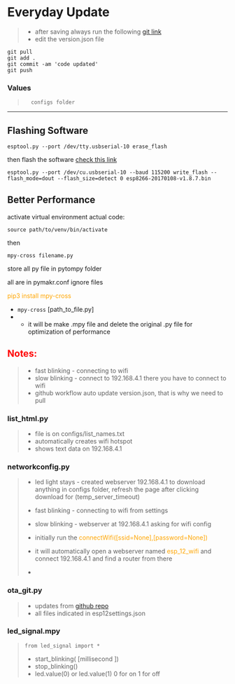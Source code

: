 # Everyday Update

>   - after saving always run the following [git link](https://github.com/dayojohn19/esp12f/tree/main)
>   -   edit the version.json file

```
git pull
git add .
git commit -am 'code updated'
git push
```

### Values
>       configs folder
<hr>

## Flashing Software
```
esptool.py --port /dev/tty.usbserial-10 erase_flash
```

then flash the software [check this link](https://forum.micropython.org/viewtopic.php?t=3217)

```
esptool.py --port /dev/cu.usbserial-10 --baud 115200 write_flash --flash_mode=dout --flash_size=detect 0 esp8266-20170108-v1.8.7.bin
```

## Better Performance
activate virtual environment actual code:
```
source path/to/venv/bin/activate
```
then
```
mpy-cross filename.py
```
store all py file in pytompy folder

all are in pymakr.conf ignore files

<span style="color:orange;">pip3 install mpy-cross</span>

-   `mpy-cross` [path_to_file.py]
-   -   it will be make .mpy file and delete the original .py file for optimization of performance

## <span style="color:red;">Notes:</span>
>   - fast blinking - connecting to wifi
>   - slow blinking - connect to 192.168.4.1 there you have to connect to wifi
>   -   github workflow auto update version.json, that is why we need to pull



### list_html.py
>   - file is on configs/list_names.txt
>   - automatically creates wifi hotspot
>   - shows text data on 192.168.4.1

### networkconfig.py
>   -   led light stays -  created webserver  192.168.4.1 to  download anything in configs folder, refresh the page after clicking download for (temp_server_timeout)
>   -   fast blinking - connecting to wifi from settings
>   -   slow blinking - webserver at 192.168.4.1 asking for wifi config
>   - initially run the <span style="color:orange;">connectWifi([ssid=None],[password=None])</span>
>   
>   -   it will automatically open a webserver named <span style="color:orange;">esp_12_wifi</span> and connect 192.168.4.1 and find a router from there
>   -   

 ### ota_git.py
>   -   updates from [github repo](https://github.com/dayojohn19/esp12f/tree/main) 
>   -   all files indicated in esp12settings.json

### led_signal.mpy
>     from led_signal import *
>   -   start_blinking( [millisecond ])
>   -   stop_blinking()
>   -   led.value(0) or led.value(1)   0 for on 1 for off
